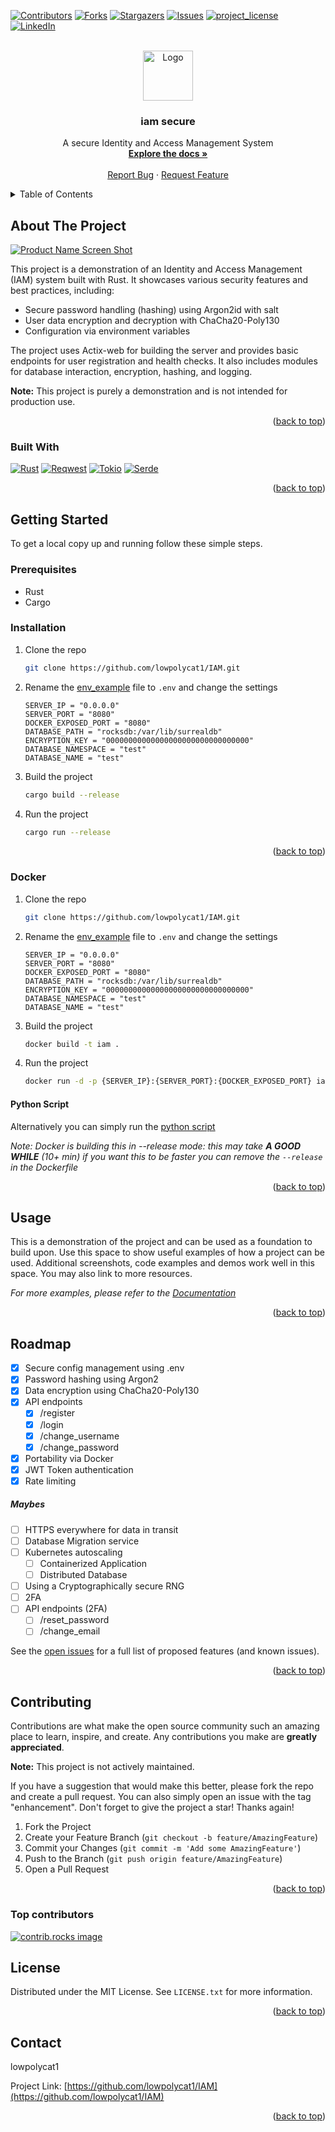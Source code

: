 <!-- Thanks to othneildrew for publishing this great template! https://github.com/othneildrew/Best-README-Template/blob/main/BLANK_README.md -->

<a id="readme-top"></a>

[![Contributors][contributors-shield]][contributors-url]
[![Forks][forks-shield]][forks-url]
[![Stargazers][stars-shield]][stars-url]
[![Issues][issues-shield]][issues-url]
[![project_license][license-shield]][license-url]
[![LinkedIn][linkedin-shield]][linkedin-url]

<!-- PROJECT LOGO -->
<br />
<div align="center">
  <a href="https://github.com/lowpolycat1/IAM">
    <img src="readme-sections/logo.png" alt="Logo" width="80" height="80">
  </a>

<h3 align="center">iam secure</h3>

  <p align="center">
    A secure Identity and Access Management System
    <br />
    <a href="https://github.com/lowpolycat1/IAM"><strong>Explore the docs »</strong></a>
    <br />
    <br />
    <!-- <a href="https://github.com/lowpolycat1/IAM">View Demo</a> -->
    <!-- · -->
    <a href="https://github.com/lowpolycat1/IAM/issues/new?labels=bug&template=bug-report---.md">Report Bug</a>
    ·
    <a href="https://github.com/lowpolycat1/IAM/issues/new?labels=enhancement&template=feature-request---.md">Request Feature</a>
  </p>
</div>

<!-- TABLE OF CONTENTS -->
<details>
  <summary>Table of Contents</summary>
  <ol>
    <li>
      <a href="#about-the-project">About The Project</a>
      <ul>
        <li><a href="#built-with">Built With</a></li>
      </ul>
    </li>
    <li>
      <a href="#getting-started">Getting Started</a>
      <ul>
        <li><a href="#prerequisites">Prerequisites</a></li>
        <li><a href="#installation">Installation</a></li>
      </ul>
    </li>
    <li><a href="#usage">Usage</a></li>
    <li><a href="#roadmap">Roadmap</a></li>
    <li><a href="#contributing">Contributing</a></li>
    <li><a href="#license">License</a></li>
    <li><a href="#contact">Contact</a></li>
    <li><a href="#acknowledgments">Acknowledgments</a></li>
  </ol>
</details>

<!-- ABOUT THE PROJECT -->
## About The Project

[![Product Name Screen Shot][product-screenshot]]()

This project is a demonstration of an Identity and Access Management (IAM) system built with Rust. It showcases various security features and best practices, including:

* Secure password handling (hashing) using Argon2id with salt
* User data encryption and decryption with ChaCha20-Poly130
* Configuration via environment variables

The project uses Actix-web for building the server and provides basic endpoints for user registration and health checks. It also includes modules for database interaction, encryption, hashing, and logging.

**Note:** This project is purely a demonstration and is not intended for production use.

<p align="right">(<a href="#readme-top">back to top</a>)</p>

### Built With

[![Rust][Rust-shield]][Rust-url]
[![Reqwest][Reqwest-shield]][Reqwest-url]
[![Tokio][Tokio-shield]][Tokio-url]
[![Serde][Serde-shield]][Serde-url]

<p align="right">(<a href="#readme-top">back to top</a>)</p>

[Rust-shield]: https://img.shields.io/badge/Rust-000000?style=for-the-badge&logo=rust&logoColor=white
[Rust-url]: https://www.rust-lang.org/
[Reqwest-shield]: https://img.shields.io/badge/Reqwest-000000?style=for-the-badge&logo=reqwest&logoColor=white
[Tokio-shield]: https://img.shields.io/badge/Tokio-000000?style=for-the-badge&logo=tokio&logoColor=white
[Tokio-url]: https://tokio.rs/
[Serde-shield]: https://img.shields.io/badge/Serde-000000?style=for-the-badge&logo=serde&logoColor=white
[Serde-url]: https://serde.rs/

<!-- GETTING STARTED -->
## Getting Started

To get a local copy up and running follow these simple steps.

### Prerequisites

* Rust
* Cargo

### Installation

1. Clone the repo

    ```sh
    git clone https://github.com/lowpolycat1/IAM.git
    ```

2. Rename the [env_example](./env_example) file to `.env` and change the settings

    ```
    SERVER_IP = "0.0.0.0"
    SERVER_PORT = "8080"
    DOCKER_EXPOSED_PORT = "8080"
    DATABASE_PATH = "rocksdb:/var/lib/surrealdb"
    ENCRYPTION_KEY = "00000000000000000000000000000000"
    DATABASE_NAMESPACE = "test"
    DATABASE_NAME = "test"
    ```

3. Build the project

    ```sh
    cargo build --release
    ```

4. Run the project

    ```sh
    cargo run --release
    ```

<p align="right">(<a href="#readme-top">back to top</a>)</p>

### Docker

1. Clone the repo

    ```sh
    git clone https://github.com/lowpolycat1/IAM.git
    ```

2. Rename the [env_example](./env_example) file to `.env` and change the settings

    ```
    SERVER_IP = "0.0.0.0"
    SERVER_PORT = "8080"
    DOCKER_EXPOSED_PORT = "8080"
    DATABASE_PATH = "rocksdb:/var/lib/surrealdb"
    ENCRYPTION_KEY = "00000000000000000000000000000000"
    DATABASE_NAMESPACE = "test"
    DATABASE_NAME = "test"
    ```

3. Build the project

    ```sh
    docker build -t iam .
    ```

4. Run the project

    ```sh
    docker run -d -p {SERVER_IP}:{SERVER_PORT}:{DOCKER_EXPOSED_PORT} iam
    ```

#### Python Script

Alternatively you can simply run the [python script](/run_docker.py)

_Note: Docker is building this in --release mode: this may take _**A GOOD WHILE**_ (10+ min) if you want this to be faster you can remove the `--release` in the Dockerfile_

<p align="right">(<a href="#readme-top">back to top</a>)</p>

<!-- USAGE EXAMPLES -->
## Usage

This is a demonstration of the project and can be used as a foundation to build upon. Use this space to show useful examples of how a project can be used. Additional screenshots, code examples and demos work well in this space. You may also link to more resources.

_For more examples, please refer to the [Documentation]()_

<p align="right">(<a href="#readme-top">back to top</a>)</p>

<!-- ROADMAP -->
## Roadmap

* [x] Secure config management using .env
* [x] Password hashing using Argon2
* [x] Data encryption using ChaCha20-Poly130
* [x] API endpoints
  * [x] /register
  * [x] /login
  * [x] /change_username
  * [x] /change_password
* [x] Portability via Docker
* [x] JWT Token authentication
* [x] Rate limiting

##### Maybes

* [ ] HTTPS everywhere for data in transit
* [ ] Database Migration service
* [ ] Kubernetes autoscaling
  * [ ] Containerized Application
  * [ ] Distributed Database
* [ ] Using a Cryptographically secure RNG
* [ ] 2FA
* [ ] API endpoints (2FA)
  * [ ] /reset_password
  * [ ] /change_email

See the [open issues](https://github.com/lowpolycat1/IAM/issues) for a full list of proposed features (and known issues).

<p align="right">(<a href="#readme-top">back to top</a>)</p>

<!-- CONTRIBUTING -->
## Contributing

Contributions are what make the open source community such an amazing place to learn, inspire, and create. Any contributions you make are **greatly appreciated**.

**Note:** This project is not actively maintained.

If you have a suggestion that would make this better, please fork the repo and create a pull request. You can also simply open an issue with the tag "enhancement".
Don't forget to give the project a star! Thanks again!

1. Fork the Project
2. Create your Feature Branch (`git checkout -b feature/AmazingFeature`)
3. Commit your Changes (`git commit -m 'Add some AmazingFeature'`)
4. Push to the Branch (`git push origin feature/AmazingFeature`)
5. Open a Pull Request

<p align="right">(<a href="#readme-top">back to top</a>)</p>

### Top contributors

<a href="https://github.com/lowpolycat1/IAM/graphs/contributors">
  <img src="https://contrib.rocks/image?repo=LowPolyCat1/IAM" alt="contrib.rocks image" />
</a>

<!-- LICENSE -->
## License

Distributed under the MIT License. See `LICENSE.txt` for more information.

<p align="right">(<a href="#readme-top">back to top</a>)</p>

<!-- CONTACT -->
## Contact

lowpolycat1

Project Link: [https://github.com/lowpolycat1/IAM](https://github.com/lowpolycat1/IAM)

<p align="right">(<a href="#readme-top">back to top</a>)</p>

<!-- ACKNOWLEDGMENTS -->
<!-- ## Acknowledgments

* []()
* []()
* []() -->

<!-- <p align="right">(<a href="#readme-top">back to top</a>)</p> -->

<!-- MARKDOWN LINKS & IMAGES -->
<!-- https://www.markdownguide.org/basic-syntax/#reference-style-links -->
[contributors-shield]: https://img.shields.io/github/contributors/lowpolycat1/IAM.svg?style=for-the-badge
[contributors-url]: https://github.com/lowpolycat1/IAM/graphs/contributors
[forks-shield]: https://img.shields.io/github/forks/lowpolycat1/IAM.svg?style=for-the-badge
[forks-url]: https://github.com/lowpolycat1/IAM/network/members
[stars-shield]: https://img.shields.io/github/stars/lowpolycat1/IAM.svg?style=for-the-badge
[stars-url]: https://github.com/lowpolycat1/IAM/stargazers
[issues-shield]: https://img.shields.io/github/issues/lowpolycat1/IAM.svg?style=for-the-badge
[issues-url]: https://github.com/lowpolycat1/IAM/issues
[license-shield]: https://img.shields.io/github/license/lowpolycat1/IAM.svg?style=for-the-badge
[license-url]: https://github.com/lowpolycat1/IAM/blob/master/LICENSE.txt
[linkedin-shield]: https://img.shields.io/badge/-LinkedIn-black.svg?style=for-the-badge&logo=linkedin&colorB=555
[linkedin-url]: https://linkedin.com/in/your_linkedin_username
[product-screenshot]: images/screenshot.png
[Reqwest-url]: https://docs.rs/reqwest/latest/reqwest/

